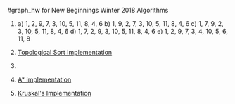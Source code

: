 #graph_hw for New Beginnings Winter 2018 Algorithms

1.  a) 1, 2, 9, 7, 3, 10, 5, 11, 8, 4, 6
    b) 1, 9, 2, 7, 3, 10, 5, 11, 8, 4, 6
    c) 1, 7, 9, 2, 3, 10, 5, 11, 8, 4, 6
    d) 1, 7, 2, 9, 3, 10, 5, 11, 8, 4, 6
    e) 1, 2, 9, 7, 3, 4, 10, 5, 6, 11, 8

2. [Topological Sort Implementation](topo_sort.py)

3. 

4. [A\* implementation](astar.py)

5. [Kruskal's Implementation](kruskal.py)
